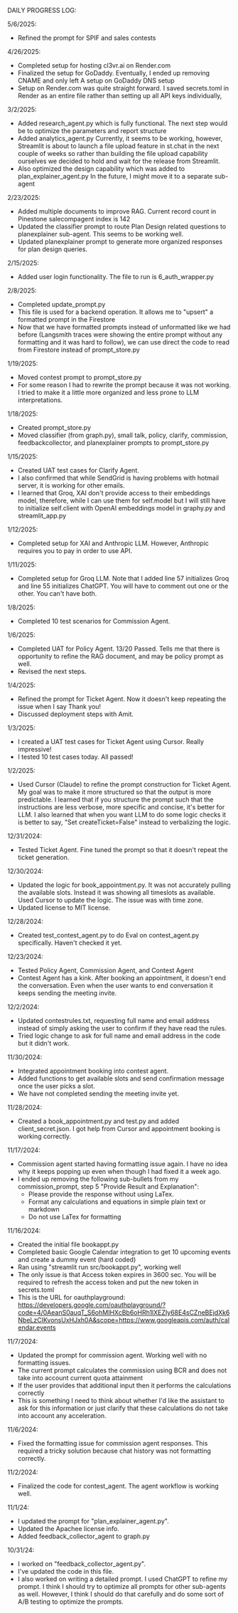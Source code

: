 DAILY PROGRESS LOG:

5/6/2025:
- Refined the prompt for SPIF and sales contests

4/26/2025:
- Completed setup for hosting cl3vr.ai on Render.com
- Finalized the setup for GoDaddy. Eventually, I ended up removing CNAME and only left A setup on GoDaddy DNS setup
- Setup on Render.com was quite straight forward. I saved secrets.toml in Render as an entire file rather than setting up all API keys individually,

3/2/2025:
- Added research_agent.py which is fully functional. The next step would be to optimize the parameters and report structure
- Added analytics_agent.py Currently, it seems to be working, however, Streamlit is about to launch a file upload feature in st.chat in the next couple of weeks so rather than building the file upload capability ourselves we decided to hold and wait for the release from Streamlit.
- Also optimized the design capability which was added to plan_explainer_agent.py In the future, I might move it to a separate sub-agent

2/23/2025:
- Added multiple documents to improve RAG. Current record count in Pinestone salecompagent index is 142
- Updated the classifier prompt to route Plan Design related questions to planexplainer sub-agent. This seems to be working well. 
- Updated planexplainer prompt to generate more organized responses for plan design queries.

2/15/2025:
- Added user login functionality. The file to run is 6_auth_wrapper.py

2/8/2025:
- Completed update_prompt.py
- This file is used for a backend operation. It allows me to "upsert" a formatted prompt in the Firestore
- Now that we have formatted prompts instead of unformatted like we had before (Langsmith traces were showing the entire prompt without any formatting and it was hard to follow), we can use direct the code to read from Firestore instead of prompt_store.py

1/19/2025:
- Moved contest prompt to prompt_store.py
- For some reason I had to rewrite the prompt because it was not working. I tried to make it a little more organized and less prone to LLM interpretations.

1/18/2025:
- Created prompt_store.py
- Moved classifier (from graph.py), small talk, policy, clarify, commission, feedbackcollector, and planexplainer prompts to prompt_store.py 

1/15/2025:
- Created UAT test cases for Clarify Agent.
- I also confirmed that while SendGrid is having problems with hotmail server, it is working for other emails.
- I learned that Groq, XAI don't provide access to their embeddings model, therefore, while I can use them for self.model but I will still have to initialize self.client with OpenAI embeddings model in graphy.py and streamlit_app.py 

1/12/2025:
- Completed setup for XAI and Anthropic LLM. However, Anthropic requires you to pay in order to use API.

1/11/2025:
- Completed setup for Groq LLM. Note that I added line 57 initializes Groq and line 55 initializes ChatGPT. You will have to comment out one or the other. You can't have both.

1/8/2025:
- Completed 10 test scenarios for Commission Agent.

1/6/2025:
- Completed UAT for Policy Agent. 13/20 Passed. Tells me that there is opportunity to refine the RAG document, and may be policy prompt as well.
- Revised the next steps.

1/4/2025:
- Refined the prompt for Ticket Agent. Now it doesn't keep repeating the issue when I say Thank you!
- Discussed deployment steps with Amit. 

1/3/2025:
- I created a UAT test cases for Ticket Agent using Cursor. Really impressive!
- I tested 10 test cases today. All passed!

1/2/2025:
- Used Cursor (Claude) to refine the prompt construction for Ticket Agent. My goal was to make it more structured so that the output is more predictable. I learned that if you structure the prompt such that the instructions are less verbose, more specific and concise, it's better for LLM. I also learned that when you want LLM to do some logic checks it is better to say, "Set createTicket=False" instead to verbalizing the logic.

12/31/2024:
- Tested Ticket Agent. Fine tuned the prompt so that it doesn't repeat the ticket generation.

12/30/2024:
- Updated the logic for book_appointment.py. It was not accurately pulling the available slots. Instead it was showing all timeslots as available. Used Cursor to update the logic. The issue was with time zone.
- Updated license to MIT license.

12/28/2024:
- Created test_contest_agent.py to do Eval on contest_agent.py specifically. Haven't checked it yet.

12/23/2024:
- Tested Policy Agent, Commission Agent, and Contest Agent
- Contest Agent has a kink. After booking an appointment, it doesn't end the conversation. Even when the user wants to end conversation it keeps sending the meeting invite.

12/2/2024:
- Updated contestrules.txt, requesting full name and email address instead of simply asking the user to confirm if they have read the rules.
- Tried logic change to ask for full name and email address in the code but it didn't work.

11/30/2024:
- Integrated appointment booking into contest agent.
- Added functions to get available slots and send confirmation message once the user picks a slot.
- We have not completed sending the meeting invite yet.

11/28/2024:
- Created a book_appointment.py and test.py and added client_secret.json. I got help from Cursor and appointment booking is working correctly.

11/17/2024:
- Commission agent started having formatting issue again. I have no idea why it keeps popping up even when though I had fixed it a week ago.
- I ended up removing the following sub-bullets from my commission_prompt, step 5 "Provide Result and Explanation":
    - Please provide the response without using LaTex.
    - Format any calculations and equations in simple plain text or markdown
    - Do not use LaTex for formatting

11/16/2024:
- Created the initial file bookappt.py
- Completed basic Google Calendar integration to get 10 upcoming events and create a dummy event (hard coded)
- Ran using "streamlit run src/bookappt.py", working well
- The only issue is that Access token expires in 3600 sec. You will be required to refresh the access token and put the new token in secrets.toml
- This is the URL for oauthplayground: https://developers.google.com/oauthplayground/?code=4/0AeanS0auqT_S6ohMIHXcBb6oHRh1lXEZIy68E4sCZneBEjdXk6NbeLzCIKvonsUxHJxh0A&scope=https://www.googleapis.com/auth/calendar.events


11/7/2024:
- Updated the prompt for commission agent. Working well with no formatting issues.
- The current prompt calculates the commission using BCR and does not take into account current quota attainment
- If the user provides that additional input then it performs the calculations correctly
- This is something I need to think about whether I'd like the assistant to ask for this information or just clarify that these calculations do not take into account any acceleration.

11/6/2024:
- Fixed the formatting issue for commission agent responses. This required a tricky solution because chat history was not formatting correctly.

11/2/2024:
- Finalized the code for contest_agent. The agent workflow is working well.

11/1/24: 
- I updated the prompt for "plan_explainer_agent.py". 
- Updated the Apachee license info.
- Added feedback_collector_agent to graph.py

10/31/24: 
- I worked on "feedback_collector_agent.py". 
- I've updated the code in this file. 
- I also worked on writing a detailed prompt. I used ChatGPT to refine my prompt. I think I should try to optimize all prompts for other sub-agents as well. However, I think I should do that carefully and do some sort of A/B testing to optimize the prompts.